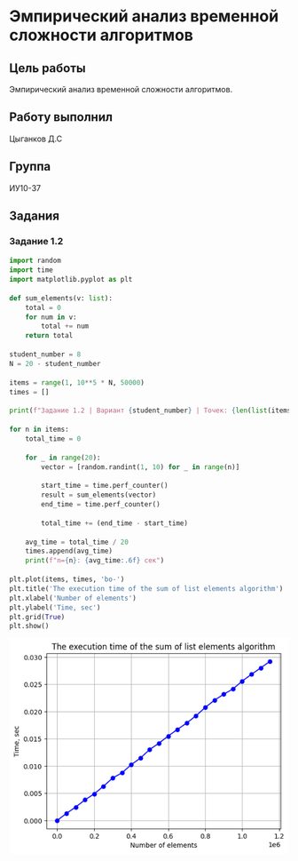 # Эмпирический анализ временной сложности алгоритмов

## Цель работы

Эмпирический анализ временной сложности алгоритмов.

## Работу выполнил
Цыганков Д.С
## Группа 
ИУ10-37

## Задания 
### Задание 1.2
```python
import random
import time
import matplotlib.pyplot as plt

def sum_elements(v: list):
    total = 0
    for num in v:
        total += num
    return total

student_number = 8 
N = 20 - student_number

items = range(1, 10**5 * N, 50000)
times = []

print(f"Задание 1.2 | Вариант {student_number} | Точек: {len(list(items))}")

for n in items:
    total_time = 0
    
    for _ in range(20):
        vector = [random.randint(1, 10) for _ in range(n)]
        
        start_time = time.perf_counter()
        result = sum_elements(vector)
        end_time = time.perf_counter()
        
        total_time += (end_time - start_time)
    
    avg_time = total_time / 20
    times.append(avg_time)
    print(f"n={n}: {avg_time:.6f} сек")

plt.plot(items, times, 'bo-')
plt.title('The execution time of the sum of list elements algorithm')
plt.xlabel('Number of elements')
plt.ylabel('Time, sec')
plt.grid(True)
plt.show()
```

![png](Img/Num1.2.Image.png)



